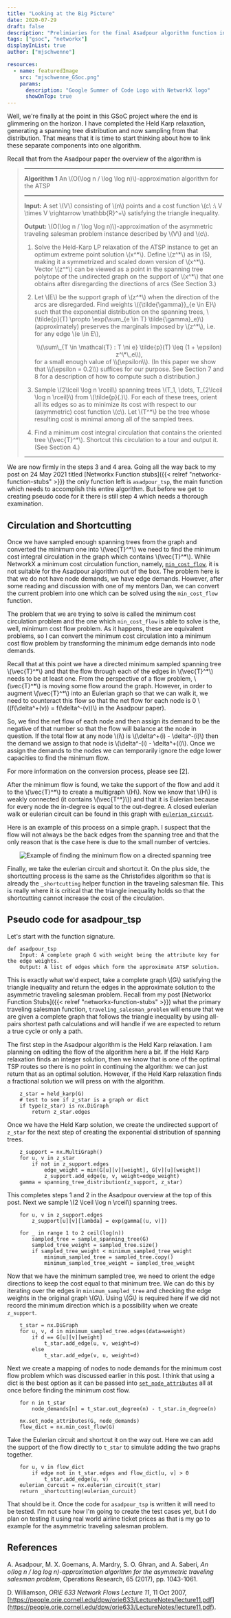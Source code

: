 ```yaml
---
title: "Looking at the Big Picture"
date: 2020-07-29
draft: false
description: "Prelimiaries for the final Asadpour algorithm function in NetworkX"
tags: ["gsoc", "networkx"]
displayInList: true
author: ["mjschwenne"]

resources:
  - name: featuredImage
    src: "mjschwenne_GSoc.png"
    params:
      description: "Google Summer of Code Logo with NetworkX logo"
      showOnTop: true
---
```


Well, we're finally at the point in this GSoC project where the end is glimmering on the horizon.
I have completed the Held Karp relaxation, generating a spanning tree distribution and now sampling from that distribution.
That means that it is time to start thinking about how to link these separate components into one algorithm.

Recall that from the Asadpour paper the overview of the algorithm is

> ---
>
> **Algorithm 1** An \\(O(\log n / \log \log n)\\)-approximation algorithm for the ATSP
>
> ---
>
> **Input:** A set \\(V\\) consisting of \\(n\\) points and a cost function \\(c\ :\ V \times V \rightarrow \mathbb{R}^+\\) satisfying the triangle inequality.
>
> **Output:** \\(O(\log n / \log \log n)\\)-approximation of the asymmetric traveling salesman problem instance described by \\(V\\) and \\(c\\).
>
> 1. Solve the Held-Karp LP relaxation of the ATSP instance to get an optimum extreme point solution \\(x^\*\\).
>    Define \\(z^\*\\) as in (5), making it a symmetrized and scaled down version of \\(x^\*\\).
>    Vector \\(z^\*\\) can be viewed as a point in the spanning tree polytope of the undirected graph on the support of \\(x^\*\\) that one obtains after disregarding the directions of arcs (See Section 3.)
>
> 2. Let \\(E\\) be the support graph of \\(z^\*\\) when the direction of the arcs are disregarded.
>    Find weights \\(\{\tilde{\gamma}\}\_{e \in E}\\) such that the exponential distribution on the spanning trees, \\(\tilde{p}(T) \propto \exp(\sum\_{e \in T} \tilde{\gamma}\_e)\\) (approximately) preserves the marginals imposed by \\(z^\*\\), i.e. for any edge \\(e \in E\\),
>    <center>\\(\sum\_{T \in \mathcal{T} : T \ni e} \tilde{p}(T) \leq (1 + \epsilon) z^\*\_e\\),</center>
>    for a small enough value of \\(\epsilon\\).
>    (In this paper we show that \\(\epsilon = 0.2\\) suffices for our purpose. See Section 7 and 8 for a description of how to compute such a distribution.)
>
> 3. Sample \\(2\lceil \log n \rceil\\) spanning trees \\(T_1, \dots, T\_{2\lceil \log n \rceil}\\) from \\(\tilde{p}(.)\\).
>    For each of these trees, orient all its edges so as to minimize its cost with respect to our (asymmetric) cost function \\(c\\).
>    Let \\(T^\*\\) be the tree whose resulting cost is minimal among all of the sampled trees.
>
> 4. Find a minimum cost integral circulation that contains the oriented tree \\(\vec{T}^\*\\).
>    Shortcut this circulation to a tour and output it. (See Section 4.)
>
> ---

We are now firmly in the steps 3 and 4 area.
Going all the way back to my post on 24 May 2021 titled [Networkx Function stubs]({{< relref "networkx-function-stubs" >}}) the only function left is `asadpour_tsp`, the main function which needs to accomplish this entire algorithm.
But before we get to creating pseudo code for it there is still step 4 which needs a thorough examination.

## Circulation and Shortcutting

Once we have sampled enough spanning trees from the graph and converted the minimum one into \\(\vec{T}^\*\\) we need to find the minimum cost integral circulation in the graph which contains \\(\vec{T}^\*\\).
While NetworkX a minimum cost circulation function, namely, [`min_cost_flow`](https://networkx.org/documentation/stable/reference/algorithms/generated/networkx.algorithms.flow.min_cost_flow.html), it is not suitable for the Asadpour algorithm out of the box.
The problem here is that we do not have node demands, we have edge demands.
However, after some reading and discussion with one of my mentors Dan, we can convert the current problem into one which can be solved using the `min_cost_flow` function.

The problem that we are trying to solve is called the minimum cost circulation problem and the one which `min_cost_flow` is able to solve is the, well, minimum cost flow problem.
As it happens, these are equivalent problems, so I can convert the minimum cost circulation into a minimum cost flow problem by transforming the minimum edge demands into node demands.

Recall that at this point we have a directed minimum sampled spanning tree \\(\vec{T}^\*\\) and that the flow through each of the edges in \\(\vec{T}^\*\\) needs to be at least one.
From the perspective of a flow problem, \\(\vec{T}^\*\\) is moving some flow around the graph.
However, in order to augment \\(\vec{T}^\*\\) into an Eulerian graph so that we can walk it, we need to counteract this flow so that the net flow for each node is 0 \\((f(\delta^+(v)) = f(\delta^-(v))\\) in the Asadpour paper).

So, we find the net flow of each node and then assign its demand to be the negative of that number so that the flow will balance at the node in question.
If the total flow at any node \\(i\\) is \\(\delta^+(i) - \delta^-(i)\\) then the demand we assign to that node is \\(\delta^-(i) - \delta^+(i)\\).
Once we assign the demands to the nodes we can temporarily ignore the edge lower capacities to find the minimum flow.

For more information on the conversion process, please see [2].

After the minimum flow is found, we take the support of the flow and add it to the \\(\vec{T}^\*\\) to create a multigraph \\(H\\).
Now we know that \\(H\\) is weakly connected (it contains \\(\vec{T^\*}\\)) and that it is Eulerian because for every node the in-degree is equal to the out-degree.
A closed eulerian walk or eulerian circuit can be found in this graph with [`eulerian_circuit`](https://networkx.org/documentation/stable/reference/algorithms/generated/networkx.algorithms.euler.eulerian_circuit.html).

Here is an example of this process on a simple graph.
I suspect that the flow will not always be the back edges from the spanning tree and that the only reason that is the case here is due to the small number of vertcies.

<center><img src="example-min-flow.png" alt="Example of finding the minimum flow on a directed spanning tree"/></center>

Finally, we take the eulerian circuit and shortcut it.
On the plus side, the shortcutting process is the same as the Christofides algorithm so that is already the `_shortcutting` helper function in the traveling salesman file.
This is really where it is critical that the triangle inequality holds so that the shortcutting cannot increase the cost of the circulation.

## Pseudo code for asadpour_tsp

Let's start with the function signature.

```
def asadpour_tsp
    Input: A complete graph G with weight being the attribute key for the edge weights.
    Output: A list of edges which form the approximate ATSP solution.
```

This is exactly what we'd expect, take a complete graph \\(G\\) satisfying the triangle inequality and return the edges in the approximate solution to the asymmetric traveling salesman problem.
Recall from my post [Networkx Function Stubs]({{< relref "networkx-function-stubs" >}}) what the primary traveling salesman function, `traveling_salesman_problem` will ensure that we are given a complete graph that follows the triangle inequality by using all-pairs shortest path calculations and will handle if we are expected to return a true cycle or only a path.

The first step in the Asadpour algorithm is the Held Karp relaxation.
I am planning on editing the flow of the algorithm here a bit.
If the Held Karp relaxation finds an integer solution, then we know that is one of the optimal TSP routes so there is no point in continuing the algorithm: we can just return that as an optimal solution.
However, if the Held Karp relaxation finds a fractional solution we will press on with the algorithm.

```
    z_star = held_karp(G)
    # test to see if z_star is a graph or dict
    if type(z_star) is nx.DiGraph
        return z_star.edges
```

Once we have the Held Karp solution, we create the undirected support of `z_star` for the next step of creating the exponential distribution of spanning trees.

```
    z_support = nx.MultiGraph()
    for u, v in z_star
        if not in z_support.edges
            edge_weight = min(G[u][v][weight], G[v][u][weight])
            z_support.add_edge(u, v, weight=edge_weight)
    gamma = spanning_tree_distribution(z_support, z_star)
```

This completes steps 1 and 2 in the Asadpour overview at the top of this post.
Next we sample \\(2 \lceil \log n \rceil\\) spanning trees.

```
    for u, v in z_support.edges
        z_support[u][v][lambda] = exp(gamma[(u, v)])

    for _ in range 1 to 2 ceil(log(n))
        sampled_tree = sample_spanning_tree(G)
        sampled_tree_weight = sampled_tree.size()
        if sampled_tree_weight < minimum_sampled_tree_weight
            minimum_sampled_tree = sampled_tree.copy()
            minimum_sampled_tree_weight = sampled_tree_weight
```

Now that we have the minimum sampled tree, we need to orient the edge directions to keep the cost equal to that minimum tree.
We can do this by iterating over the edges in `minimum_sampled_tree` and checking the edge weights in the original graph \\(G\\).
Using \\(G\\) is required here if we did not record the minimum direction which is a possibility when we create `z_support`.

```
    t_star = nx.DiGraph
    for u, v, d in minimum_sampled_tree.edges(data=weight)
        if d == G[u][v][weight]
            t_star.add_edge(u, v, weight=d)
        else
            t_star.add_edge(v, u, weight=d)
```

Next we create a mapping of nodes to node demands for the minimum cost flow problem which was discussed earlier in this post.
I think that using a dict is the best option as it can be passed into [`set_node_attributes`](https://networkx.org/documentation/stable/reference/generated/networkx.classes.function.set_node_attributes.html) all at once before finding the minimum cost flow.

```
    for n in t_star
        node_demands[n] = t_star.out_degree(n) - t_star.in_degree(n)

    nx.set_node_attributes(G, node_demands)
    flow_dict = nx.min_cost_flow(G)
```

Take the Eulerian circuit and shortcut it on the way out.
Here we can add the support of the flow directly to `t_star` to simulate adding the two graphs together.

```
    for u, v in flow_dict
        if edge not in t_star.edges and flow_dict[u, v] > 0
            t_star.add_edge(u, v)
    eulerian_curcuit = nx.eulerian_circuit(t_star)
    return _shortcutting(eulerian_curcuit)
```

That should be it.
Once the code for `asadpour_tsp` is written it will need to be tested.
I'm not sure how I'm going to create the test cases yet, but I do plan on testing it using real world airline ticket prices as that is my go to example for the asymmetric traveling salesman problem.

## References

A. Asadpour, M. X. Goemans, A. Mardry, S. O. Ghran, and A. Saberi, _An o(log n / log log n)-approximation algorithm for the asymmetric traveling salesman problem_, Operations Research, 65 (2017), pp. 1043-1061.

D. Williamson, _ORIE 633 Network Flows Lecture 11_, 11 Oct 2007, [https://people.orie.cornell.edu/dpw/orie633/LectureNotes/lecture11.pdf](https://people.orie.cornell.edu/dpw/orie633/LectureNotes/lecture11.pdf).
